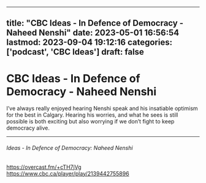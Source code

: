 
---
title: "CBC Ideas - In Defence of Democracy - Naheed Nenshi"
date: 2023-05-01 16:56:54
lastmod: 2023-09-04 19:12:16
categories: ['podcast', 'CBC Ideas']
draft: false
---


# CBC Ideas - In Defence of Democracy - Naheed Nenshi

I’ve always really enjoyed hearing Nenshi speak and his insatiable optimism for the best in Calgary. Hearing his worries, and what he sees is still possible is both exciting but also worrying if we don’t fight to keep democracy alive.

- - -
###### Ideas - In Defence of Democracy: Naheed Nenshi

https://overcast.fm/+cTH7jVg  
https://www.cbc.ca/player/play/2139442755896

<!-- #public #podcast #CBC Ideas# -->

<!-- {BearID:10064432-B1ED-4EF9-9663-E1178826F680-17777-00000A2E5BACFF9D} -->
